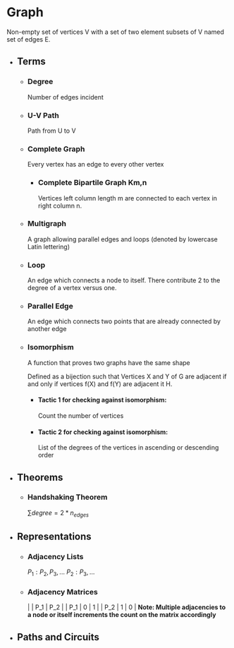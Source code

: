 # Graph
Non-empty set of vertices V with a set of two element subsets of V named set of edges E.
- ## Terms
	- ### Degree
	  Number of edges incident
	- ### U-V Path
	  Path from U to V
	- ### Complete Graph
	  Every vertex has an edge to every other vertex
		- ### Complete Bipartile Graph Km,n
		  Vertices left column length m are connected to each vertex in right column n.
	- ### Multigraph
	  A graph allowing parallel edges and loops (denoted by lowercase Latin lettering)
	- ### Loop
	  An edge which connects a node to itself. There contribute 2 to the degree of a vertex versus one.
	- ### Parallel Edge
	  An edge which connects two points that are already connected by another edge
	- ### Isomorphism
	  A function that proves two graphs have the same shape
	  
	  Defined as a bijection such that Vertices X and Y of G are adjacent if and only if vertices f(X) and f(Y) are adjacent it H.
		- #### Tactic 1 for checking against isomorphism:
		  Count the number of vertices
		- #### Tactic 2 for checking against isomorphism:
		  List of the degrees of the vertices in ascending or descending order
- ## Theorems
	- ### Handshaking Theorem
	  $\sum{degree} = 2* n_{edges}$
- ## Representations
	- ### Adjacency Lists
	  $P_1 : P_2, P_3, ...$
	  $P_2 : P_3, ...$
	- ### Adjacency Matrices
	  |  | P_1 | P_2 |
	  | P_1 | 0 | 1 |
	  | P_2 | 1 | 0 |
	  **Note: Multiple adjacencies to a node or itself increments the count on the matrix accordingly**
- ## Paths and Circuits